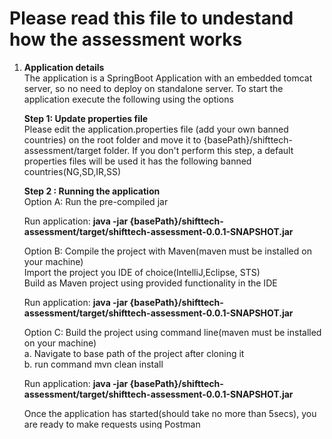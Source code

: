 Please read this file to undestand how the assessment works
===========================

1. <b>Application details</b><br/>
    The application is a SpringBoot Application with an embedded tomcat server, so no need to deploy on standalone server. 
    To start the application execute the following using the options
    
    <b>Step 1: Update properties file</b><br/>
    Please edit the application.properties file (add your own banned countries) on the root folder and 
    move it to {basePath}/shifttech-assessment/target folder. If you don't perform this step, a default properties 
    files will be used it has the following banned countries(NG,SD,IR,SS)
    
    <b>Step 2 : Running the application</b><br/>
    Option A: Run the pre-compiled jar<br/>
    
     Run application: <b>java -jar {basePath}/shifttech-assessment/target/shifttech-assessment-0.0.1-SNAPSHOT.jar</b><br/>
    
    Option B: Compile the project with Maven(maven must be installed on your machine)<br/>
    Import the project you IDE of choice(IntelliJ,Eclipse, STS)<br/>
    Build as Maven project using provided functionality in the IDE<br/>
    
    Run application: <b>java -jar {basePath}/shifttech-assessment/target/shifttech-assessment-0.0.1-SNAPSHOT.jar</b><br/>
    
    Option C: Build the project using command line(maven must be installed on your machine)<br/>
        a. Navigate to base path of the project after cloning it<br/>
        b. run command mvn clean install<br/>
        
    Run application: <b>java -jar {basePath}/shifttech-assessment/target/shifttech-assessment-0.0.1-SNAPSHOT.jar</b><br/>

    Once the application has started(should take no more than 5secs), you are ready to make requests using Postman

2. <b>Banned countries</b><br/>
    The list of banned countries is saved as a comma separated value within <b>application.properties</b> file. 
    The country code of these countries are used instead of the full/official names.
    The reason being because the country code is more consitent compared to full/official names that could potentially be misplelled, 
    different variations of the name used e.g South Africa vs Republic of South Africa.
    
    A country codes file (<b>country_codes.csv</b>) is provided within the project for references
   
3. <b>Credit card validation service</b><br/>
    I'm using an API called binlist(https://lookup.binlist.net) to validate the provided credit card number details. 
    The API returns the country of origin, issuing bank, scheme name(i.e VISA,MASTER CARD etc) information.

4. <b>Postman and testing the endpoints</b><br/>
    In order to test the API endpoints, a Postman Collection project is provided(<b>Shifttech.postman_collection.json</b>), alternatively a       link(https://www.getpostman.com/collections/29563129afcc2d485208) can be used. This link is made public and should be accessible
    
5. <b>Generating credit cards</b><br/>
    You can generate credit cards from different countries using this generator https://www.bincodes.com/bank-creditcard-generator/
